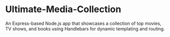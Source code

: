 # Ultimate-Media-Collection
An Express-based Node.js app that showcases a collection of top movies, TV shows, and books using Handlebars for dynamic templating and routing.
